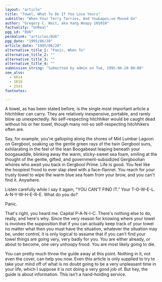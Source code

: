 ```yaml
---
layout: "article"
title: "Towel, What To Do If You Lose Yours"
subtitle: "When Your Terry Tarries, And You&apos;ve Moved On"
author: "Gregory C. Wait, aka Xang Woopy 101010"
factuality: "UnReal"
pgg_id: "8U6"
permalink: "articles/8U6"
pgg_date: "1995/06/20"
article_date: "1995/06/20"
alternative_title_1: "Panic, When To"
alternative_title_2: ""
alternative_title_3: ""
alternative_title_4: ""
submission_string: "Submitted by admin on Tue, 1995-06-20 00:00"
see_also:
  - 6R14
  - 1R10
  - 2S43
footnotes: 

---
```

<div>
<p>A towel, as has been stated before, is the single most important article a hitchhiker can carry. They are relatively inexpensive, portable, and rarely blow up unexpectedly. No self-respecting hitchhiker would be caught dead without his or her towel, though many not-so self-respecting hitchhikers often are.</p>
<p>Say, for example, you're galloping along the shores of Mid Lumbar Lagoon on Gergbool, soaking up the gentle green rays of the twin Gergbool suns, exhilarating in the feel of the lean Boogabeast leaping beneath your boogasaddle, blinking away the warm, sticky-sweet sea foam, smiling at the thought of the gentle, gifted, and government-subsidized Gergboolian whores who await you back in Gergbool Prime. Life is good. You feel like the hoopiest frood to ever slap steel with a face-flannel. You reach for your trusty towel to wipe the warm blue sea foam from your brow, and you can't find it. Anywhere.</p>
<p>Listen carefully while I say it again, "YOU CAN'T FIND IT." Your T-O-W-E-L. A-N-Y-W-H-E-R-E. What do you do?</p>
<p>Panic.</p>
<p>That's right, you heard me. Capital P-A-N-I-C. There's nothing else to do, really, and here's why. Since the very reason for knowing where your towel is involves the supposition that if you can actually keep track of your towel no matter what then you must have the situation, whatever the situation may be, under control, it is only logical to assume that if you can't find your towel things are going very, very badly for you. You are either already, or about to become, one very unhoopy frood. You are most likely going to die.</p>
<p>You can pretty much throw the guide away at this point. Nothing in it, not even the cover, can help you now. Even this article is only supplied to try to take your mind off of what is no doubt going to be a very unpleasant time in your life, which I suppose it is not doing a very good job of. But hey, the guide is about information. This isn't a hand-holding service.</p>
</div>
